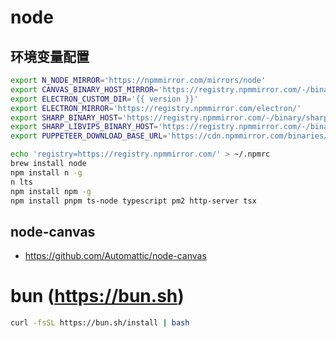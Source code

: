 # node

## 环境变量配置

```sh
export N_NODE_MIRROR='https://npmmirror.com/mirrors/node'
export CANVAS_BINARY_HOST_MIRROR='https://registry.npmmirror.com/-/binary/canvas/'
export ELECTRON_CUSTOM_DIR='{{ version }}'
export ELECTRON_MIRROR='https://registry.npmmirror.com/electron/'
export SHARP_BINARY_HOST='https://registry.npmmirror.com/-/binary/sharp/'
export SHARP_LIBVIPS_BINARY_HOST='https://registry.npmmirror.com/-/binary/sharp-libvips/'
export PUPPETEER_DOWNLOAD_BASE_URL='https://cdn.npmmirror.com/binaries/chrome-for-testing'
```

```sh
echo 'registry=https://registry.npmmirror.com/' > ~/.npmrc
brew install node
npm install n -g
n lts
npm install npm -g
npm install pnpm ts-node typescript pm2 http-server tsx
```

## node-canvas

- https://github.com/Automattic/node-canvas

# bun (https://bun.sh)

```sh
curl -fsSL https://bun.sh/install | bash
```
